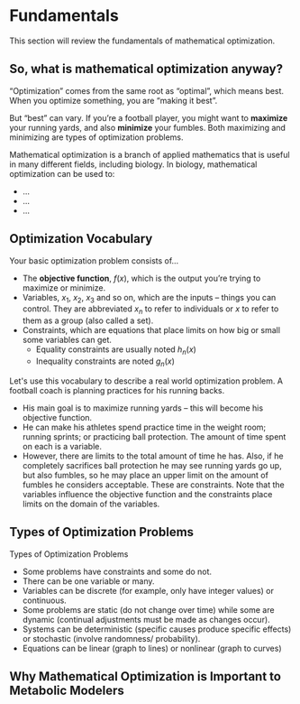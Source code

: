 # Fundamentals

<!--- Comic idea: A joke about a murderer or sth having an M.O.--->
This section will review the fundamentals of mathematical optimization.

## So, what is mathematical optimization anyway?
“Optimization” comes from the same root as “optimal”, which means best. When you 
optimize something, you are “making it best”. 

But “best” can vary. If you’re a football player, you might want to **maximize** your running yards, and also **minimize** your fumbles. Both maximizing and minimizing are types of optimization problems.

Mathematical optimization is a branch of applied mathematics that is useful in many different fields, including biology.
In biology, mathematical optimization can be used to:
<!--- TODO --->
* ...
* ...
* ...

## Optimization Vocabulary
Your basic optimization problem consists of…
* The **objective function**, $f(x)$, which is the output you’re trying to maximize or minimize.
* Variables, $x_1$, $x_2$, $x_3$ and so on, which are the inputs – things you can control. They are abbreviated $x_n$ to refer to individuals or $x$ to refer to them as a group (also called a set).
* Constraints, which are equations that place limits on how big or small some variables can get.
  * Equality constraints are usually noted $h_n(x)$
  * Inequality constraints are noted $g_n(x)$

Let's use this vocabulary to describe a real world optimization problem.
A football coach is planning practices for his running backs.
* His main goal is to maximize running yards – this will
become his objective function.
* He can make his athletes spend practice time in the weight
room; running sprints; or practicing ball protection. The
amount of time spent on each is a variable.
* However, there are limits to the total amount of time he
has. Also, if he completely sacrifices ball protection he may
see running yards go up, but also fumbles, so he may place
an upper limit on the amount of fumbles he considers
acceptable. These are constraints.
Note that the variables influence the objective function and
the constraints place limits on the domain of the variables.

## Types of Optimization Problems
Types of Optimization Problems
* Some problems have constraints and some do not.
* There can be one variable or many.
* Variables can be discrete (for example, only have integer
values) or continuous.
* Some problems are static (do not change over time) while
some are dynamic (continual adjustments must be made as
changes occur).
* Systems can be deterministic (specific causes produce specific
effects) or stochastic (involve randomness/ probability).
* Equations can be linear (graph to lines) or
nonlinear (graph to curves)

## Why Mathematical Optimization is Important to Metabolic Modelers
<!--- TODO: Or make ot "to Biology?">